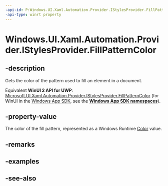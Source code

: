 ```yaml
---
-api-id: P:Windows.UI.Xaml.Automation.Provider.IStylesProvider.FillPatternColor
-api-type: winrt property
---
```


<!-- Property syntax
public Windows.UI.Color FillPatternColor { get; }
-->

# Windows.UI.Xaml.Automation.Provider.IStylesProvider.FillPatternColor

## -description
Gets the color of the pattern used to fill an element in a document.

Equivalent **WinUI 2 API for UWP**: [Microsoft.UI.Xaml.Automation.Provider.IStylesProvider.FillPatternColor](/windows/winui/api/microsoft.ui.xaml.automation.provider.istylesprovider.fillpatterncolor) (for WinUI in the [Windows App SDK](/windows/apps/windows-app-sdk/), see the **[Windows App SDK namespaces](/windows/windows-app-sdk/api/winrt/)**).

## -property-value
The color of the fill pattern, represented as a Windows Runtime  [Color](../windows.ui/color.md) value.

## -remarks

## -examples

## -see-also
